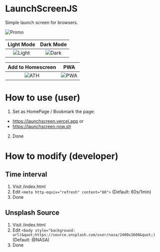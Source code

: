 # LaunchScreenJS
Simple launch screen for browsers.

![Promo](https://github.com/1998code/LaunchScreenJS/blob/main/CleanShot%202021-01-14%20at%2012.50.47@2x.png?raw=true)

Light Mode                 |          Dark Mode
:-------------------------:|:-------------------------:
![Light](https://github.com/1998code/LaunchScreenJS/blob/main/CleanShot%202021-01-14%20at%2012.32.54@2x.png?raw=true)   |  ![Dark](https://github.com/1998code/LaunchScreenJS/blob/main/CleanShot%202021-01-14%20at%2012.50.26@2x.png?raw=true)

Add to Homescreen          |          PWA
:-------------------------:|:-------------------------:
![ATH](https://github.com/1998code/LaunchScreenJS/blob/main/CleanShot%202021-01-14%20at%2013.35.21@2x.png?raw=true)   |  ![PWA](https://github.com/1998code/LaunchScreenJS/blob/main/CleanShot%202021-01-14%20at%2013.36.35@2x.png?raw=true)

# How to use (user)
1. Set as HomePage / Bookmark the page:
- https://launchscreen.vercel.app or
- https://launchscreen.now.sh
2. Done

# How to modify (developer)
## Time interval
1. Visit /index.html
2. Edit `<meta http-equiv="refresh" content="60">` (Default: 60s/1min)
3. Done

## Unsplash Source
1. Visit /index.html
2. Edit `<body style="background: url(&quot;https://source.unsplash.com/user/nasa/2400x1600&quot;)` (Default: @NASA)
3. Done
